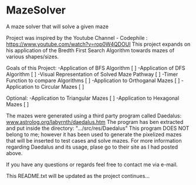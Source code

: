 # MazeSolver
A maze solver that will solve a given maze

Project was inspired by the Youtube Channel - Codephile : https://www.youtube.com/watch?v=rop0W4QDOUI
This project expands on his application of the Bredth First Search Algorithm towards mazes of various shapes/sizes.

Goals of this Project:
  -Application of BFS Algorithm [ ]
  -Application of DFS Algorithm [ ]
  -Visual Representation of Solved Maze Pathway [ ]
  -Timer Function to compare Algorithms [ ]
  -Application to Orthoganal Mazes [ ]
  -Application to Circular Mazes [ ]
  
Optional:
  -Application to Triangular Mazes [ ]
  -Application to Hexagonal Mazes [ ]
  

The mazes were generated using a third party program called Daedalus: www.astrolog.org/labyrnth/daedalus.htm
The program has ben extracted and put inside the directory: ".../src/res/Daedalus"
This program DOES NOT belong to me; however it has been used to generate the pixelized mazes that will be inserted to
test cases and solve mazes. For more information regarding Daedalus and its usage, plase go to their site as I had 
posted above.

If you have any questions or regards feel free to contact me via e-mail.

This README.txt will be updated as the project continues...
